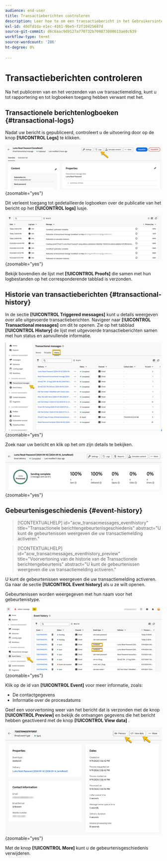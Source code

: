 ```yaml
---
audience: end-user
title: Transactieberichten controleren
description: Leer hoe te om een transactiebericht in het Gebruikersinterface van het Web van de Campagne te controleren
exl-id: 40dfd1da-e1ec-4161-9be5-f2f10425687d
source-git-commit: d6c6aac9d9127a770732b709873008613ae8c639
workflow-type: tm+mt
source-wordcount: '286'
ht-degree: 0%

---
```


# Transactieberichten controleren

Na het publiceren van en het verzenden van uw transactiemelding, kunt u tot rapportering en tot logboeken toegang hebben verwant met het.

## Transactionele berichtenlogboeken {#transactional-logs}

Nadat uw bericht is gepubliceerd, controleert u de uitvoering door op de knop **[!UICONTROL Logs]** te klikken.

![ Screenshot die de knoop van Logs in de transactieberichtinterface toont.](assets/transactional-logs.png){zoomable="yes"}

Dit verleent toegang tot gedetailleerde logboeken over de publicatie van het bericht op het **[!UICONTROL logs]** lusje.

![ het Schermafbeelding die de gedetailleerde logboekenlijst in de logboeken tabel toont.](assets/transactional-logslist.png){zoomable="yes"}

Bekijk bovendien de lijst met **[!UICONTROL Proofs]** die samen met hun logbestanden op het corresponderende tabblad is verzonden.

## Historie van transactieberichten {#transactional-history}

In de sectie **[!UICONTROL Triggered messages]** kunt u details weergeven over alle uitgevoerde transactieberichten. Navigeer naar **[!UICONTROL Transactional messages]** om dit te openen. Zie op het tabblad **[!UICONTROL History]** de lijst met uitgevoerde transactieberichten samen met hun status en aanvullende informatie.

![ Schermafbeelding die het geschiedenislusje met een lijst van uitgevoerde transactionele berichten tonen.](assets/transactional-history.png){zoomable="yes"}

Zoek naar uw bericht en klik op het om zijn details te bekijken.

![ Schermafbeelding die gedetailleerde rapportering voor een geselecteerd transactiebericht toont.](assets/transactional-reporting.png){zoomable="yes"}

## Gebeurtenisgeschiedenis {#event-history}

>[!CONTEXTUALHELP]
>id="acw_transacmessages_eventhistory"
>title="Transactionele berichtengebeurtenisgeschiedenis"
>abstract="U kunt de gebeurtenissen weergeven die uw transactiemelding activeren."

>[!CONTEXTUALHELP]
>id="acw_transacmessages_eventhistory_preview"
>title="Voorvertoning van de historie van de Transactionele berichtengebeurtenis"
>abstract="U kunt de gebeurtenissen weergeven die uw transactiemelding activeren."

U kunt de gebeurtenissen weergeven die uw transactiemelding activeren. Ga naar de sectie **[!UICONTROL Event history]** als u ze wilt openen.

Gebeurtenissen worden weergegeven met hun naam voor het gebeurtenistype.

![ Screenshot die de sectie van de gebeurtenisgeschiedenis met gebeurtenistypennamen toont.](assets/event-history.png){zoomable="yes"}

Klik op de id van **[!UICONTROL Event]** voor meer informatie, zoals:

* De contactgegevens
* Informatie over de procesdatums

Geef een voorvertoning weer van het bericht dat is verzonden met de knop **[!UICONTROL Preview]** en bekijk de ontvangen gegevens die het bericht hebben geactiveerd met de knop **[!UICONTROL View data]** .

![ Schermafbeelding die gedetailleerde gebeurtenisinformatie, met inbegrip van voorproef en meningsgegevensopties tonen.](assets/event-details.png){zoomable="yes"}

Met de knop **[!UICONTROL More]** kunt u de gebeurtenisgeschiedenis verwijderen.